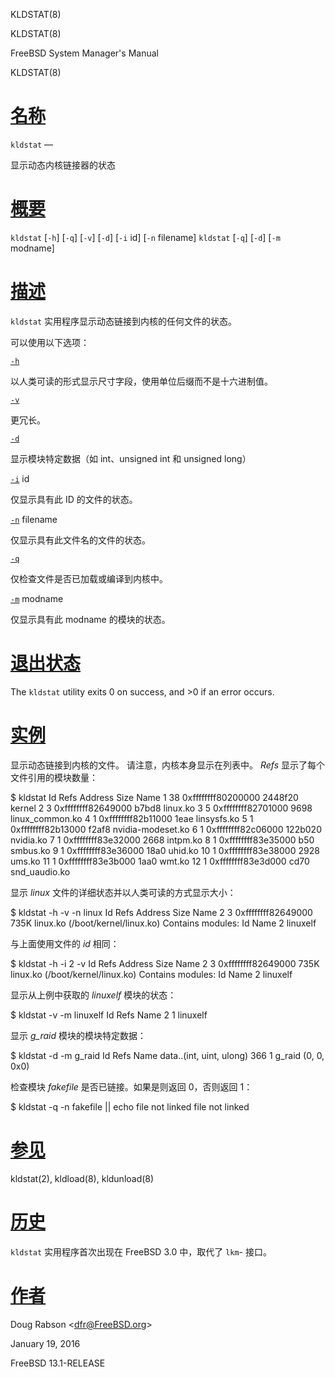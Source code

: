   KLDSTAT(8)  

KLDSTAT(8)

FreeBSD System Manager's Manual

KLDSTAT(8)

[名称](#__u540D___u79F0_)
=======================

`kldstat` —

显示动态内核链接器的状态

[概要](#__u6982___u8981_)
=======================

`kldstat` \[`-h`\] \[`-q`\] \[`-v`\] \[`-d`\] \[`-i` id\] \[`-n` filename\] `kldstat` \[`-q`\] \[`-d`\] \[`-m` modname\]

[描述](#__u63CF___u8FF0_)
=======================

`kldstat` 实用程序显示动态链接到内核的任何文件的状态。

可以使用以下选项：

[`-h`](#h)

以人类可读的形式显示尺寸字段，使用单位后缀而不是十六进制值。

[`-v`](#v)

更冗长。

[`-d`](#d)

显示模块特定数据（如 int、unsigned int 和 unsigned long）

[`-i`](#i) id

仅显示具有此 ID 的文件的状态。

[`-n`](#n) filename

仅显示具有此文件名的文件的状态。

[`-q`](#q)

仅检查文件是否已加载或编译到内核中。

[`-m`](#m) modname

仅显示具有此 modname 的模块的状态。

[退出状态](#__u9000___u51FA___u72B6___u6001_)
=========================================

The `kldstat` utility exits 0 on success, and >0 if an error occurs.

[实例](#__u5B9E___u4F8B_)
=======================

显示动态链接到内核的文件。 请注意，内核本身显示在列表中。 _Refs_ 显示了每个文件引用的模块数量：

$ kldstat Id Refs Address Size Name 1 38 0xffffffff80200000 2448f20 kernel 2 3 0xffffffff82649000 b7bd8 linux.ko 3 5 0xffffffff82701000 9698 linux\_common.ko 4 1 0xffffffff82b11000 1eae linsysfs.ko 5 1 0xffffffff82b13000 f2af8 nvidia-modeset.ko 6 1 0xffffffff82c06000 122b020 nvidia.ko 7 1 0xffffffff83e32000 2668 intpm.ko 8 1 0xffffffff83e35000 b50 smbus.ko 9 1 0xffffffff83e36000 18a0 uhid.ko 10 1 0xffffffff83e38000 2928 ums.ko 11 1 0xffffffff83e3b000 1aa0 wmt.ko 12 1 0xffffffff83e3d000 cd70 snd\_uaudio.ko 

显示 _linux_ 文件的详细状态并以人类可读的方式显示大小：

$ kldstat -h -v -n linux Id Refs Address Size Name 2 3 0xffffffff82649000 735K linux.ko (/boot/kernel/linux.ko) Contains modules: Id Name 2 linuxelf 

与上面使用文件的 _id_ 相同：

$ kldstat -h -i 2 -v Id Refs Address Size Name 2 3 0xffffffff82649000 735K linux.ko (/boot/kernel/linux.ko) Contains modules: Id Name 2 linuxelf 

显示从上例中获取的 _linuxelf_ 模块的状态：

$ kldstat -v -m linuxelf Id Refs Name 2 1 linuxelf 

显示 _g\_raid_ 模块的模块特定数据：

$ kldstat -d -m g\_raid Id Refs Name data..(int, uint, ulong) 366 1 g\_raid (0, 0, 0x0) 

检查模块 _fakefile_ 是否已链接。如果是则返回 0，否则返回 1：

$ kldstat -q -n fakefile || echo file not linked file not linked 

[参见](#__u53C2___u89C1_)
=======================

kldstat(2), kldload(8), kldunload(8)

[历史](#__u5386___u53F2_)
=======================

`kldstat` 实用程序首次出现在 FreeBSD 3.0 中，取代了 `lkm`-
接口。

[作者](#__u4F5C___u8005_)
=======================

Doug Rabson <[dfr@FreeBSD.org](mailto:dfr@FreeBSD.org)\>

January 19, 2016

FreeBSD 13.1-RELEASE